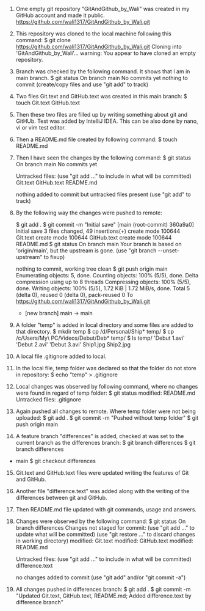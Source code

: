 1. Ome empty git repository "GitAndGithub_by_Wali" was created in my GitHub account and made it public.
   https://github.com/wali1317/GitAndGithub_by_Wali.git
2. This repository was cloned to the local machine following this command:
   $ git clone https://github.com/wali1317/GitAndGithub_by_Wali.git
   Cloning into 'GitAndGithub_by_Wali'...
   warning: You appear to have cloned an empty repository.
3. Branch was checked by the following command. It shows that I am in main branch.
   $ git status
   On branch main
   No commits yet
   nothing to commit (create/copy files and use "git add" to track)
4. Two files Git.text and GitHub.text was created in this main branch:
   $ touch Git.text GitHub.text
5. Then these two files are filled up by writing something about git and GitHUb. Test was added by IntelliJ IDEA.
This can be also done by nano, vi or vim test editor.
6. Then a README.md file created by following command:
   $ touch README.md
7. Then I have seen the changes by the following command:
   $ git status
   On branch main
   No commits yet
   
   Untracked files:
      (use "git add <file>..." to include in what will be committed)
         Git.text
         GitHub.text
         README.md

   nothing added to commit but untracked files present (use "git add" to track)
8. By the following way the changes were pushed to remote:
   
   $ git add .
   $ git commit -m "Initial save"
   [main (root-commit) 360a9a0] Initial save
    3 files changed, 49 insertions(+)
    create mode 100644 Git.text
    create mode 100644 GitHub.text
    create mode 100644 README.md
   $ git status
   On branch main
   Your branch is based on 'origin/main', but the upstream is gone.
      (use "git branch --unset-upstream" to fixup)

   nothing to commit, working tree clean
   $ git push origin main
   Enumerating objects: 5, done.
   Counting objects: 100% (5/5), done.
   Delta compression using up to 8 threads
   Compressing objects: 100% (5/5), done.
   Writing objects: 100% (5/5), 1.72 KiB | 1.72 MiB/s, done.
   Total 5 (delta 0), reused 0 (delta 0), pack-reused 0
   To https://github.com/wali1317/GitAndGithub_by_Wali.git
   * [new branch]      main -> main
9. A folder "temp" is added in local directory and some files are added to that directory.
    $ mkdir temp
    $ cp /d/Personal/Ship* temp/
    $ cp /c/Users/My\ PC/Videos/Debut/Deb* temp/
    $ ls temp/
    'Debut 1.avi'  'Debut 2.avi'  'Debut 3.avi'   Ship1.jpg   Ship2.jpg
10. A local file .gitignore added to local.
11. In the local file, temp folder was declared so that the folder do not store in repository:
    $ echo "temp" > .gitignore
12. Local changes was observed by following command, where no changes were found in regard of temp folder:
    $ git status
    modified:   README.md
    Untracked files:
    .gitignore
13. Again pushed all changes to remote. Where temp folder were not being uploaded:
    $ git add .
    $ git commit -m "Pushed without temp folder"
    $ git push origin main
14. A feature branch "differences" is added, checked at was set to the current branch as the differences branch:
    $ git branch differences
    $ git branch
    differences
  * main
    $ git checkout differences
15. Git.text and GitHub.text files were updated writing the features of Git and GitHub.
16. Another file "difference.text" was added along with the writing of the differences between git and GitHub.
17. Then README.md file updated with git commands, usage and answers.
18. Changes were observed by the following command:
    $ git status
    On branch differences
    Changes not staged for commit:
    (use "git add <file>..." to update what will be committed)
    (use "git restore <file>..." to discard changes in working directory)
        modified:   Git.text
        modified:   GitHub.text
        modified:   README.md

    Untracked files:
    (use "git add <file>..." to include in what will be committed)
        difference.text

    no changes added to commit (use "git add" and/or "git commit -a")
19. All changes pushed in differences branch:
    $ git add .
    $ git commit -m "Updated Git.text, GitHub.text, README.md; Added difference.text by difference branch"